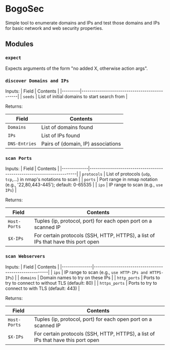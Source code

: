 # BogoSec #

Simple tool to enumerate domains and IPs and test those domains and
IPs for basic network and web security properties.

## Modules ##

### `expect` ###
Expects arguments of the form "no added X, otherwise action args".

### `discover Domains and IPs` ###
Inputs:
| Field   | Contents                                     |
|---------|----------------------------------------------|
| `seeds` | List of initial domains to start search from |

Returns:

| Field         | Contents                           |
|---------------|------------------------------------|
| `Domains`     | List of domains found              |
| `IPs`         | List of IPs found                  |
| `DNS-Entries` | Pairs of (domain, IP) associations |

### `scan Ports` ###
Inputs:
| Field       | Contents                                                              |
|-------------|-----------------------------------------------------------------------|
| `protocols` | List of protocols (`udp`, `tcp`,...) in nmap's notations to scan      |
| `ports`     | Port range in nmap notation (e.g., '22,80,443-445'); default: 0-65535 |
| `ips`       | IP range to scan (e.g., `use IPs`)                                    |

Returns:

| Field         | Contents                                                                         |
|---------------|----------------------------------------------------------------------------------|
| `Host-Ports`  | Tuples (ip, protocol, port) for each open port on a scanned IP                   |
| `$X-IPs`      | For certain protocols (SSH, HTTP, HTTPS), a list of IPs that have this port open |

### `scan Webservers` ###

Inputs:
| Field         | Contents                                              |
|---------------|-------------------------------------------------------|
| `ips`         | IP range to scan (e.g., `use HTTP-IPs and HTTPS-IPs`) |
| `domains`     | Domain names to try on these IPs                      |
| `http_ports`  | Ports to try to connect to without TLS (default: 80)  |
| `https_ports` | Ports to try to connect to with TLS (default: 443)    |

Returns:

| Field         | Contents                                                                         |
|---------------|----------------------------------------------------------------------------------|
| `Host-Ports`  | Tuples (ip, protocol, port) for each open port on a scanned IP                   |
| `$X-IPs`      | For certain protocols (SSH, HTTP, HTTPS), a list of IPs that have this port open |
